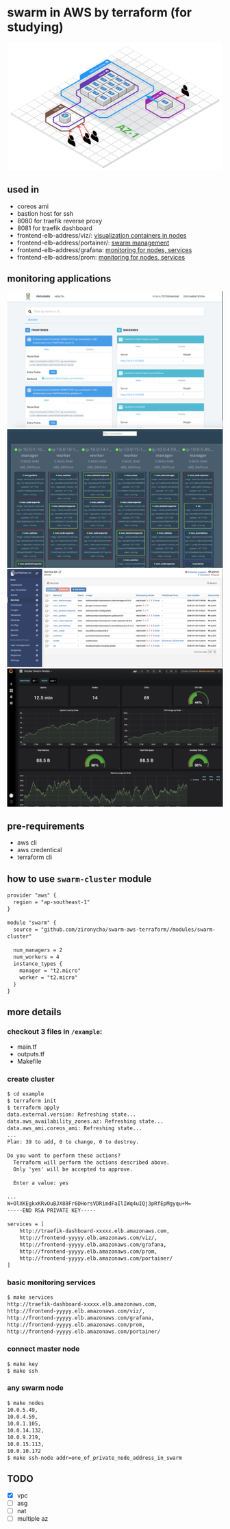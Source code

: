 # swarm in AWS by terraform (for studying)
![](img/swarm.png)

## used in
* coreos ami
* bastion host for ssh
* 8080 for traefik reverse proxy
* 8081 for traefik dashboard
* frontend-elb-address/viz/: [visualization containers in nodes](https://github.com/dockersamples/docker-swarm-visualizer)
* frontend-elb-address/portainer/: [swarm management](https://portainer.io/)
* frontend-elb-address/grafana: [monitoring for nodes, services](https://grafana.com/)
* frontend-elb-address/prom: [monitoring for nodes, services](https://prometheus.io/)

## monitoring applications
![](img/traefik.png)
![](img/viz.png)
![](img/portainer.png)
![](img/grafana.png)

## pre-requirements
* aws cli
* aws credentical
* terraform cli

## how to use `swarm-cluster` module
```
provider "aws" {
  region = "ap-southeast-1"
}

module "swarm" {
  source = "github.com/zironycho/swarm-aws-terraform//modules/swarm-cluster"
  
  num_managers = 2
  num_workers = 4
  instance_types {
    manager = "t2.micro"
    worker = "t2.micro"
  }
}
```

## more details

### checkout 3 files in `/example`:
* main.tf
* outputs.tf
* Makefile

### create cluster
```
$ cd example
$ terraform init
$ terraform apply
data.external.version: Refreshing state...
data.aws_availability_zones.az: Refreshing state...
data.aws_ami.coreos_ami: Refreshing state...
...
Plan: 39 to add, 0 to change, 0 to destroy.

Do you want to perform these actions?
  Terraform will perform the actions described above.
  Only 'yes' will be accepted to approve.

  Enter a value: yes

...
W+OlXKEgkxKRvOuBJX88Fr6DHorsVDRimdFaIlIWq4uIQj3pRfEpMgyqu+M=
-----END RSA PRIVATE KEY-----

services = [
    http://traefik-dashboard-xxxxx.elb.amazonaws.com,
    http://frontend-yyyyy.elb.amazonaws.com/viz/,
    http://frontend-yyyyy.elb.amazonaws.com/grafana,
    http://frontend-yyyyy.elb.amazonaws.com/prom,
    http://frontend-yyyyy.elb.amazonaws.com/portainer/
]
```

### basic monitoring services
```
$ make services
http://traefik-dashboard-xxxxx.elb.amazonaws.com,
http://frontend-yyyyy.elb.amazonaws.com/viz/,
http://frontend-yyyyy.elb.amazonaws.com/grafana,
http://frontend-yyyyy.elb.amazonaws.com/prom,
http://frontend-yyyyy.elb.amazonaws.com/portainer/
```

### connect master node
```
$ make key
$ make ssh 
```

### any swarm node
```
$ make nodes
10.0.5.49,
10.0.4.59,
10.0.1.105,
10.0.14.132,
10.0.9.219,
10.0.15.113,
10.0.10.172
$ make ssh-node addr=one_of_private_node_address_in_swarm
```

## TODO
* [x] vpc
* [ ] asg
* [ ] nat
* [ ] multiple az
